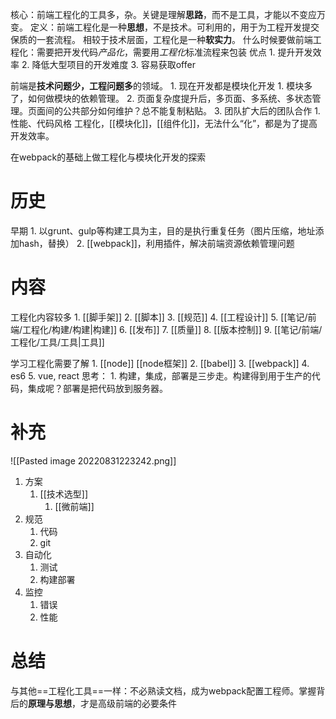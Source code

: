核心：前端工程化的工具多，杂。关键是理解**思路**，而不是工具，才能以不变应万变。
定义：前端工程化是一种**思想**，不是技术。可利用的，用于为工程开发提交保质的一套流程。
相较于技术层面，工程化是一种**软实力**。
什么时候要做前端工程化：需要把开发代码*产品化*，需要用*工程化*标准流程来包装
优点
	1. 提升开发效率
	2. 降低大型项目的开发难度
	3. 容易获取offer

前端是**技术问题少，工程问题多**的领域。
	1. 现在开发都是模块化开发
		1. 模块多了，如何做模块的依赖管理。
	2. 页面复杂度提升后，多页面、多系统、多状态管理。页面间的公共部分如何维护？总不能复制粘贴。
	3. 团队扩大后的团队合作
		1. 性能、代码风格
工程化，[[模块化]]，[[组件化]]，无法什么“化”，都是为了提高开发效率。

在webpack的基础上做工程化与模块化开发的探索
# 历史
早期
	1. 以grunt、gulp等构建工具为主，目的是执行重复任务（图片压缩，地址添加hash，替换）
	2. [[webpack]]，利用插件，解决前端资源依赖管理问题
# 内容
工程化内容较多
	1. [[脚手架]] 
	2. [[脚本]] 
	3. [[规范]] 
	4. [[工程设计]] 
	5. [[笔记/前端/工程化/构建/构建|构建]] 
	6. [[发布]] 
	7. [[质量]] 
	8. [[版本控制]] 
	9. [[笔记/前端/工程化/工具/工具|工具]] 

学习工程化需要了解
	1. [[node]] [[node框架]] 
	2. [[babel]]
	3. [[webpack]]
	4. es6
	5. vue, react
思考：
	1. 构建，集成，部署是三步走。构建得到用于生产的代码，集成呢？部署是把代码放到服务器。

# 补充
![[Pasted image 20220831223242.png]]
1. 方案
	1. [[技术选型]] 
		1. [[微前端]] 
2. 规范
	1. 代码
	2. git
3. 自动化
	1. 测试
	2. 构建部署
4. 监控
	1. 错误
	2. 性能
# 总结
与其他==工程化工具==一样：不必熟读文档，成为webpack配置工程师。掌握背后的**原理与思想**，才是高级前端的必要条件